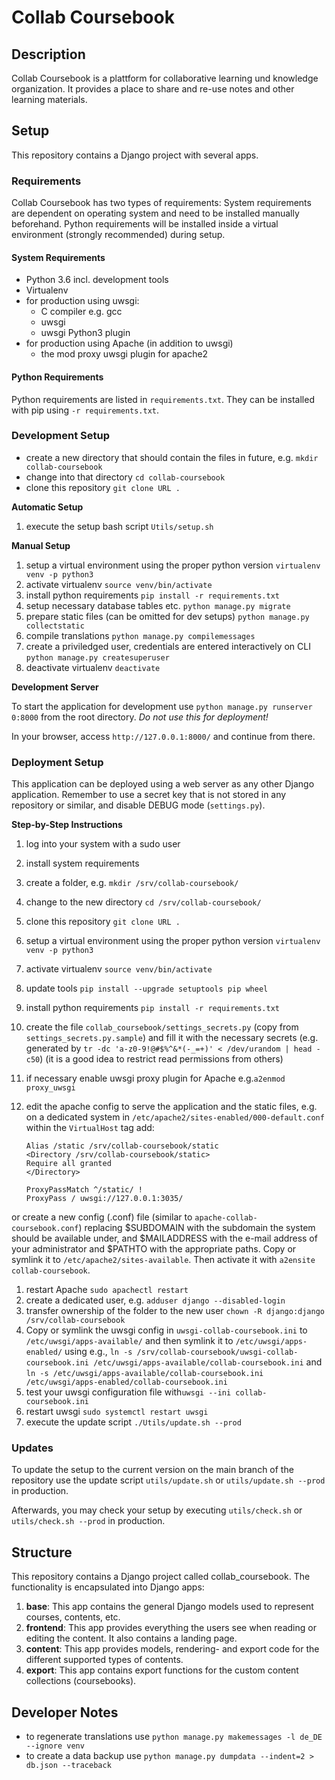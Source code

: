# Collab Coursebook

## Description

Collab Coursebook is a plattform for collaborative learning und knowledge organization. It provides a place to share and re-use notes and other learning materials.

## Setup

This repository contains a Django project with several apps.


### Requirements

Collab Coursebook has two types of requirements: System requirements are dependent on operating system and need to be installed manually beforehand. Python requirements will be installed inside a virtual environment (strongly recommended) during setup.


#### System Requirements

* Python 3.6 incl. development tools
* Virtualenv
* for production using uwsgi:
  * C compiler e.g. gcc
  * uwsgi
  * uwsgi Python3 plugin
* for production using Apache (in addition to uwsgi)
  * the mod proxy uwsgi plugin for apache2


#### Python Requirements

Python requirements are listed in ``requirements.txt``. They can be installed with pip using ``-r requirements.txt``.


### Development Setup

* create a new directory that should contain the files in future, e.g. ``mkdir collab-coursebook``
* change into that directory ``cd collab-coursebook``
* clone this repository ``git clone URL .``


**Automatic Setup**

1. execute the setup bash script ``Utils/setup.sh``


**Manual Setup**

1. setup a virtual environment using the proper python version ``virtualenv venv -p python3``
1. activate virtualenv ``source venv/bin/activate``
1. install python requirements ``pip install -r requirements.txt``
1. setup necessary database tables etc. ``python manage.py migrate``
1. prepare static files (can be omitted for dev setups) ``python manage.py collectstatic``
1. compile translations ``python manage.py compilemessages``
1. create a priviledged user, credentials are entered interactively on CLI ``python manage.py createsuperuser``
1. deactivate virtualenv ``deactivate``


**Development Server**

To start the application for development use ``python manage.py runserver 0:8000`` from the root directory.
*Do not use this for deployment!*

In your browser, access ``http://127.0.0.1:8000/`` and continue from there.


### Deployment Setup

This application can be deployed using a web server as any other Django application.
Remember to use a secret key that is not stored in any repository or similar, and disable DEBUG mode (``settings.py``).

**Step-by-Step Instructions**

1. log into your system with a sudo user
1. install system requirements
1. create a folder, e.g. ``mkdir /srv/collab-coursebook/``
1. change to the new directory ``cd /srv/collab-coursebook/``
1. clone this repository ``git clone URL .``
1. setup a virtual environment using the proper python version ``virtualenv venv -p python3``
1. activate virtualenv ``source venv/bin/activate``
1. update tools ``pip install --upgrade setuptools pip wheel``
1. install python requirements ``pip install -r requirements.txt``
1. create the file ``collab_coursebook/settings_secrets.py`` (copy from ``settings_secrets.py.sample``) and fill it with the necessary secrets (e.g. generated by ``tr -dc 'a-z0-9!@#$%^&*(-_=+)' < /dev/urandom | head -c50``) (it is a good idea to restrict read permissions from others)
1. if necessary enable uwsgi proxy plugin for Apache e.g.``a2enmod proxy_uwsgi``
1. edit the apache config to serve the application and the static files, e.g. on a dedicated system in ``/etc/apache2/sites-enabled/000-default.conf`` within the ``VirtualHost`` tag add:

    ```
    Alias /static /srv/collab-coursebook/static
    <Directory /srv/collab-coursebook/static>
    Require all granted
    </Directory>

    ProxyPassMatch ^/static/ !
    ProxyPass / uwsgi://127.0.0.1:3035/
    ```

or create a new config (.conf) file (similar to ``apache-collab-coursebook.conf``) replacing $SUBDOMAIN with the subdomain the system should be available under, and $MAILADDRESS with the e-mail address of your administrator and $PATHTO with the appropriate paths. Copy or symlink it to ``/etc/apache2/sites-available``. Then activate it with ``a2ensite collab-coursebook``.


1. restart Apache ``sudo apachectl restart``
1. create a dedicated user, e.g. ``adduser django --disabled-login``
1. transfer ownership of the folder to the new user ``chown -R django:django /srv/collab-coursebook``
1. Copy or symlink the uwsgi config in ``uwsgi-collab-coursebook.ini`` to ``/etc/uwsgi/apps-available/`` and then symlink it to ``/etc/uwsgi/apps-enabled/`` using e.g., ``ln -s /srv/collab-coursebook/uwsgi-collab-coursebook.ini /etc/uwsgi/apps-available/collab-coursebook.ini`` and ``ln -s /etc/uwsgi/apps-available/collab-coursebook.ini /etc/uwsgi/apps-enabled/collab-coursebook.ini``
1. test your uwsgi configuration file with``uwsgi --ini collab-coursebook.ini``
1. restart uwsgi ``sudo systemctl restart uwsgi``
1. execute the update script ``./Utils/update.sh --prod``


### Updates

To update the setup to the current version on the main branch of the repository use the update script ``utils/update.sh`` or ``utils/update.sh --prod`` in production.

Afterwards, you may check your setup by executing ``utils/check.sh`` or ``utils/check.sh --prod`` in production.


## Structure

This repository contains a Django project called collab_coursebook. The functionality is encapsulated into Django apps:

1. **base**: This app contains the general Django models used to represent courses, contents, etc.
1. **frontend**: This app provides everything the users see when reading or editing the content. It also contains a landing page.
1. **content**: This app provides models, rendering- and export code for the different supported types of contents.
1. **export**: This app contains export functions for the custom content collections (coursebooks).

## Developer Notes
* to regenerate translations use ````python manage.py makemessages -l de_DE --ignore venv````
* to create a data backup use ````python manage.py dumpdata --indent=2 > db.json --traceback````
